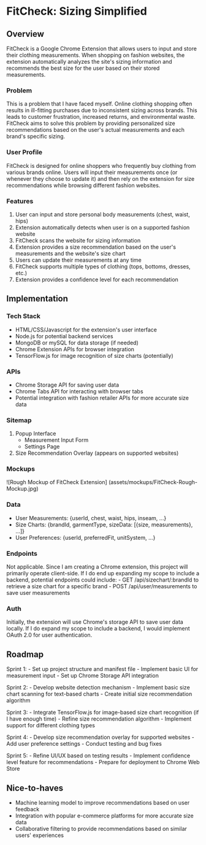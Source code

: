 # FitCheck: Sizing Simplified

## Overview

FitCheck is a Google Chrome Extension that allows users to input and store their clothing measurements. When shopping on fashion websites, the extension automatically analyzes the site's sizing information and recommends the best size for the user based on their stored measurements.

### Problem

This is a problem that I have faced myself. Online clothing shopping often results in ill-fitting purchases due to inconsistent sizing across brands. This leads to customer frustration, increased returns, and environmental waste. FitCheck aims to solve this problem by providing personalized size recommendations based on the user's actual measurements and each brand's specific sizing.

### User Profile

FitCheck is designed for online shoppers who frequently buy clothing from various brands online. Users will input their measurements once (or whenever they choose to update it) and then rely on the extension for size recommendations while browsing different fashion websites.

### Features

1. User can input and store personal body measurements (chest, waist, hips)
2. Extension automatically detects when user is on a supported fashion website
3. FitCheck scans the website for sizing information
4. Extension provides a size recommendation based on the user's measurements and the website's size chart
5. Users can update their measurements at any time
6. FitCheck supports multiple types of clothing (tops, bottoms, dresses, etc.)
7. Extension provides a confidence level for each recommendation

## Implementation

### Tech Stack

- HTML/CSS/Javascript for the extension's user interface
- Node.js for potential backend services
- MongoDB or mySQL for data storage (if needed)
- Chrome Extension APIs for browser integration
- TensorFlow.js for image recognition of size charts (potentially)

### APIs

- Chrome Storage API for saving user data
- Chrome Tabs API for interacting with browser tabs
- Potential integration with fashion retailer APIs for more accurate size data

### Sitemap

1. Popup Interface
    - Measurement Input Form
    - Settings Page
2. Size Recommendation Overlay (appears on supported websites)

### Mockups

![Rough Mockup of FitCheck Extension] (assets/mockups/FitCheck-Rough-Mockup.jpg)

### Data

- User Measurements: {userId, chest, waist, hips, inseam, ...}
- Size Charts: {brandId, garmentType, sizeData: [{size, measurements}, ...]}
- User Preferences: {userId, preferredFit, unitSystem, ...}

### Endpoints

Not applicable. Since I am creating a Chrome extension, this project will primarily operate client-side. If I do end up expanding my scope to include a backend, potential endpoints could include:
    - GET /api/sizechart/:brandId to retrieve a size chart for a specific brand
    - POST /api/user/measurements to save user measurements

### Auth

Initially, the extension will use Chrome's storage API to save user data locally. If I do expand my scope to include a backend, I would implement OAuth 2.0 for user authentication.

## Roadmap

Sprint 1:
    - Set up project structure and manifest file
    - Implement basic UI for measurement input
    - Set up Chrome Storage API integration

Sprint 2:
    - Develop website detection mechanism
    - Implement basic size chart scanning for text-based charts
    - Create initial size recommendation algorithm

Sprint 3:
    - Integrate TensorFlow.js for image-based size chart recognition (if I have enough time)
    - Refine size recommendation algorithm
    - Implement support for different clothing types

Sprint 4:
    - Develop size recommendation overlay for supported websites
    - Add user preference settings
    - Conduct testing and bug fixes

Sprint 5:
    - Refine UI/UX based on testing results
    - Implement confidence level feature for recommendations
    - Prepare for deployment to Chrome Web Store

## Nice-to-haves

- Machine learning model to improve recommendations based on user feedback
- Integration with popular e-commerce platforms for more accurate size data
- Collaborative filtering to provide recommendations based on similar users' experiences
